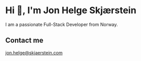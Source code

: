 # Hi 👋, I'm Jon Helge Skjærstein
<p align="left">I am a passionate Full-Stack Developer from Norway.</p>

## Contact me
jon.helge@skjaerstein.com
